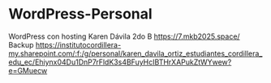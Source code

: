 # WordPress-Personal
WordPress con hosting
Karen Dávila
2do B
https://7.mkb2025.space/
Backup 
https://institutocordillera-my.sharepoint.com/:f:/g/personal/karen_davila_ortiz_estudiantes_cordillera_edu_ec/Ehiynx04Du1DnP7rFldK3s4BFuyHcIBTHrXAPukZtWYwew?e=GMuecw
